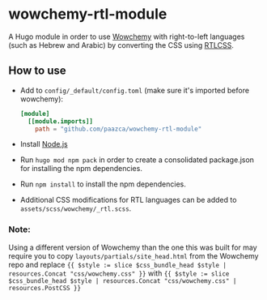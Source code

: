 # wowchemy-rtl-module
A Hugo module in order to use [Wowchemy](https://github.com/wowchemy/wowchemy-hugo-modules/) with right-to-left languages (such as Hebrew and Arabic) by converting the CSS using [RTLCSS](https://github.com/MohammadYounes/rtlcss).

## How to use
* Add to `config/_default/config.toml` (make sure it's imported before wowchemy):

  ```toml
  [module]
    [[module.imports]]
      path = "github.com/paazca/wowchemy-rtl-module"
  ```
* Install [Node.js](https://nodejs.org/)
* Run `hugo mod npm pack` in order to create a consolidated package.json for installing the npm dependencies.
* Run `npm install` to install the npm dependencies.
* Additional CSS modifications for RTL languages can be added to `assets/scss/wowchemy/_rtl.scss`.


### Note:
Using a different version of Wowchemy than the one this was built for may require you to copy `layouts/partials/site_head.html` from the Wowchemy repo and replace `{{ $style := slice $css_bundle_head $style | resources.Concat "css/wowchemy.css" }}` with `{{ $style := slice $css_bundle_head $style | resources.Concat "css/wowchemy.css" | resources.PostCSS }}`
